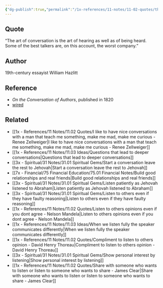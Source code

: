 ```yaml
---
{"dg-publish":true,"permalink":"/1x-references/11-notes/11-02-quotes/the-art-of-conversation-is-the-art-of-hearing-as-well-as-of-being-heard-some-of-the-best-talkers-are-on-this-account-the-worst-company-william-hazlitt/","title":"The art of conversation is the art of hearing as well as of being heard. Some of the best talkers are, on this account, the worst company - William Hazlitt","created":"2024-07-23T19:16:04.523+03:00","updated":"2024-07-23T19:20:17.505+03:00"}
---
```



## Quote

“The art of conversation is the art of hearing as well as of being heard. Some of the best talkers are, on this account, the worst company.”

## Author
19th-century essayist William Hazlitt

## Reference
- _On the Conversation of Authors_, published in 1820
- [wired](https://www.wired.com/story/the-science-of-having-a-great-conversation-research-social-connection/?category=fascinating_stories&position=4&scheduled_corpus_item_id=73458899-9c01-4b9f-871f-1acc17eecdef&sponsored=0&url=https%3A%2F%2Fwww.wired.com%2Fstory%2Fthe-science-of-having-a-great-conversation-research-social-connection%2F)

## Related
- [[1x - References/11 Notes/11.02 Quotes/I like to have nice conversations with a man that teach me something, make me mad, make me curious - Renee Zellweiger\|I like to have nice conversations with a man that teach me something, make me mad, make me curious - Renee Zellweiger]]
- [[1x - References/11 Notes/11.03 Ideas/Questions that lead to deeper conversations\|Questions that lead to deeper conversations]]
- [[3x - Spiritual/31 Notes/31.01 Spiritual Gems/Start a conversation leave the rest to Jehovah\|Start a conversation leave the rest to Jehovah]]
- [[7x - Financial/75 Financial Education/75.01 Financial Notes/Build good relationships and real friends\|Build good relationships and real friends]]
- [[3x - Spiritual/31 Notes/31.01 Spiritual Gems/Listen patiently as Jehovah listened to Abraham\|Listen patiently as Jehovah listened to Abraham]]
- [[3x - Spiritual/31 Notes/31.01 Spiritual Gems/Listen to others even if they have faulty reasoning\|Listen to others even if they have faulty reasoning]]
- [[1x - References/11 Notes/11.02 Quotes/Listen to others opinions even if you dont agree - Nelson Mandela\|Listen to others opinions even if you dont agree - Nelson Mandela]]
- [[1x - References/11 Notes/11.03 Ideas/When we listen fully the speaker communicates differently\|When we listen fully the speaker communicates differently]]
- [[1x - References/11 Notes/11.02 Quotes/Compliment to listen to others opinion - David Henry Thoreau\|Compliment to listen to others opinion - David Henry Thoreau]]
- [[3x - Spiritual/31 Notes/31.01 Spiritual Gems/Show personal interest by listening\|Show personal interest by listening]]
- [[1x - References/11 Notes/11.02 Quotes/Share with someone who wants to listen or listen to someone who wants to share - James Clear\|Share with someone who wants to listen or listen to someone who wants to share - James Clear]]